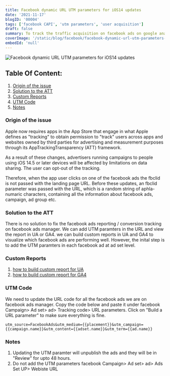 ```yaml
---
title: Facebook dynamic URL UTM parameters for iOS14 updates
date: '2021-11-17'
blogID: '00004'
tags: ['facebook CAPI', 'utm parameters', 'user acquisition']
draft: false
summary: To track the traffic acquisition on facebook ads on google analytics for iOS14+ users. To track the performance of the facebook ads in UA or GA4 using custom reports and secondary dimensions.
coverImage: '/static/blog/facebook/facebook-dynamic-url-utm-parameters-for-ios14-updates.png'
embedId: 'null'
---
```


![Facebook dynamic URL UTM parameters for iOS14 updates](/static/blog/facebook/facebook-dynamic-url-utm-parameters-for-ios14-updates.png)

## Table Of Content:

1. [Origin of the issue](#origin-of-the-issue)
2. [Solution to the ATT](#solution-to-the-att)
3. [Custom Reports](#custom-reports)
4. [UTM Code](#utm-code)
5. [Notes](#notes)

### Origin of the issue

Apple now requires apps in the App Store that engage in what Apple defines as "tracking" to obtain permission to "track" users across apps and websites owned by third parties for advertising and measurement purposes through its AppTrackingTransparency (ATT) framework.

As a result of these changes, advertisers running campaigns to people using iOS 14.5 or later devices will be affected by limitations on data sharing. The user can opt-out of the tracking.

Therefore, when the app user clicks on one of the facebook ads the fbclid is not passed with the landing page URL. Before these updates, an fbclid parameter was passed with the URL, which is a random string of aphla-numaric characters, containing all the information about facebook ads, campaign, ad group etc.

### Solution to the ATT

There is no solution to fix the facebook ads reporting / conversion tracking on facebook ads manager. We can add UTM paramters in the URL and view the report in UA or GA4. we can build custom reports in UA and GA4 to visualize which facebook ads are performing well. However, the inital step is to add the UTM paramters in each facebook ad at ad set level.

### Custom Reports

1. [how to build custom report for UA](/blog/google-analytics/custom-report-for-facebook-ads-in-ua)
2. [how to build custom report for GA4](/blog/google-analytics/custom-report-for-facebook-ads-in-ga4)

### UTM Code

We need to update the URL code for all the facebook ads we are on facebook ads manager. Copy the code below and paste it under facebook Campaign> Ad set> ad> Tracking code> URL parameters. Click on "Build a URL parameter" to make sure everything is fine.

```
utm_source=FacebookAds&utm_medium={{placement}}&utm_campaign={{campaign.name}}&utm_content={{adset.name}}&utm_term={{ad.name}}

```

### Notes

1. Updating the UTM paramter will unpublish the ads and they will be in "Review" for upto 48 hours.
2. Do not add the UTM parameters facebook Campaign> Ad set> ad> Ads Set UP> Webiste URL
